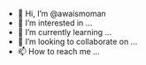 - 👋 Hi, I’m @awaismoman
- 👀 I’m interested in ...
- 🌱 I’m currently learning ...
- 💞️ I’m looking to collaborate on ...
- 📫 How to reach me ...

<!---
awaismoman/awaismoman is a ✨ special ✨ repository because its `README.md` (this file) appears on your GitHub profile.
You can click the Preview link to take a look at your changes.
--->
